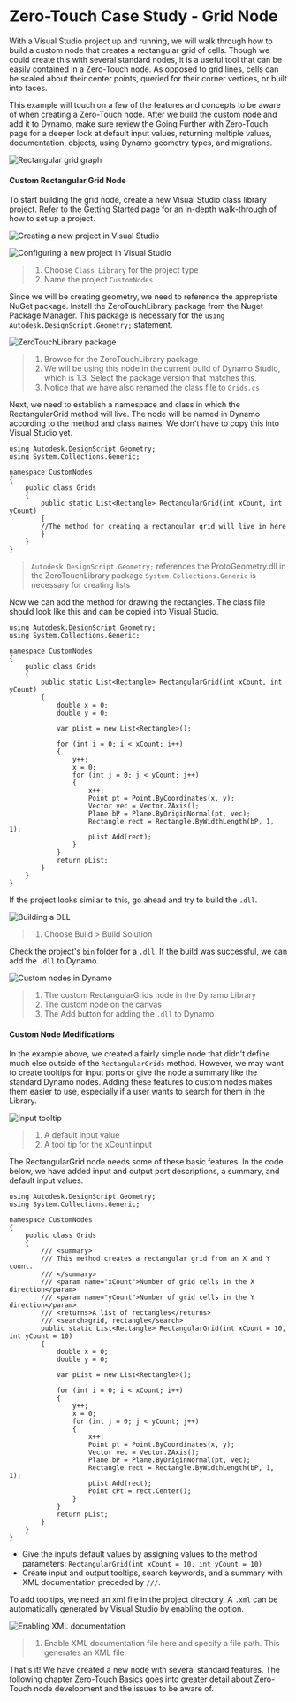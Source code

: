 # Zero-Touch Case Study - Grid Node

With a Visual Studio project up and running, we will walk through how to build a custom node that creates a rectangular grid of cells. Though we could create this with several standard nodes, it is a useful tool that can be easily contained in a Zero-Touch node. As opposed to grid lines, cells can be scaled about their center points, queried for their corner vertices, or built into faces.

This example will touch on a few of the features and concepts to be aware of when creating a Zero-Touch node. After we build the custom node and add it to Dynamo, make sure review the Going Further with Zero-Touch page for a deeper look at default input values, returning multiple values, documentation, objects, using Dynamo geometry types, and migrations.

![Rectangular grid graph](images/cover-image.jpg)

#### Custom Rectangular Grid Node <a href="#custom-rectangular-grid-node" id="custom-rectangular-grid-node"></a>

To start building the grid node, create a new Visual Studio class library project. Refer to the Getting Started page for an in-depth walk-through of how to set up a project.

![Creating a new project in Visual Studio](images/vs-new-project-1.jpg)

![Configuring a new project in Visual Studio](images/vs-new-project-2.jpg)

> 1. Choose `Class Library` for the project type
> 2. Name the project `CustomNodes`

Since we will be creating geometry, we need to reference the appropriate NuGet package. Install the ZeroTouchLibrary package from the Nuget Package Manager. This package is necessary for the `using Autodesk.DesignScript.Geometry;` statement.

![ZeroTouchLibrary package](images/vs-nugetpackage.jpg)

> 1. Browse for the ZeroTouchLibrary package
> 2. We will be using this node in the current build of Dynamo Studio, which is 1.3. Select the package version that matches this.
> 3. Notice that we have also renamed the class file to `Grids.cs`

Next, we need to establish a namespace and class in which the RectangularGrid method will live. The node will be named in Dynamo according to the method and class names. We don't have to copy this into Visual Studio yet.

```
using Autodesk.DesignScript.Geometry;
using System.Collections.Generic;

namespace CustomNodes
{
    public class Grids
    {
        public static List<Rectangle> RectangularGrid(int xCount, int yCount)
        {
        //The method for creating a rectangular grid will live in here
        }
    }
}
```

> `Autodesk.DesignScript.Geometry;` references the ProtoGeometry.dll in the ZeroTouchLibrary package `System.Collections.Generic` is necessary for creating lists

Now we can add the method for drawing the rectangles. The class file should look like this and can be copied into Visual Studio.

```
using Autodesk.DesignScript.Geometry;
using System.Collections.Generic;

namespace CustomNodes
{
    public class Grids
    {
        public static List<Rectangle> RectangularGrid(int xCount, int yCount)
        {
            double x = 0;
            double y = 0;

            var pList = new List<Rectangle>();

            for (int i = 0; i < xCount; i++)
            {
                y++;
                x = 0;
                for (int j = 0; j < yCount; j++)
                {
                    x++;
                    Point pt = Point.ByCoordinates(x, y);
                    Vector vec = Vector.ZAxis();
                    Plane bP = Plane.ByOriginNormal(pt, vec);
                    Rectangle rect = Rectangle.ByWidthLength(bP, 1, 1);
                    pList.Add(rect);
                }
            }
            return pList;
        }
    }
}
```

If the project looks similar to this, go ahead and try to build the `.dll`.

![Building a DLL](images/vs-grids.jpg)

> 1. Choose Build > Build Solution

Check the project's `bin` folder for a `.dll`. If the build was successful, we can add the `.dll` to Dynamo.

![Custom nodes in Dynamo](images/RectangularGrid-Dynamo.jpg)

> 1. The custom RectangularGrids node in the Dynamo Library
> 2. The custom node on the canvas
> 3. The Add button for adding the `.dll` to Dynamo

#### Custom Node Modifications <a href="#custom-node-modifications" id="custom-node-modifications"></a>

In the example above, we created a fairly simple node that didn't define much else outside of the `RectangularGrids` method. However, we may want to create tooltips for input ports or give the node a summary like the standard Dynamo nodes. Adding these features to custom nodes makes them easier to use, especially if a user wants to search for them in the Library.

![Input tooltip](images/nodemodification.png)

> 1. A default input value
> 2. A tool tip for the xCount input

The RectangularGrid node needs some of these basic features. In the code below, we have added input and output port descriptions, a summary, and default input values.

```
using Autodesk.DesignScript.Geometry;
using System.Collections.Generic;

namespace CustomNodes
{
    public class Grids
    {
        /// <summary>
        /// This method creates a rectangular grid from an X and Y count.
        /// </summary>
        /// <param name="xCount">Number of grid cells in the X direction</param>
        /// <param name="yCount">Number of grid cells in the Y direction</param>
        /// <returns>A list of rectangles</returns>
        /// <search>grid, rectangle</search>
        public static List<Rectangle> RectangularGrid(int xCount = 10, int yCount = 10)
        {
            double x = 0;
            double y = 0;

            var pList = new List<Rectangle>();

            for (int i = 0; i < xCount; i++)
            {
                y++;
                x = 0;
                for (int j = 0; j < yCount; j++)
                {
                    x++;
                    Point pt = Point.ByCoordinates(x, y);
                    Vector vec = Vector.ZAxis();
                    Plane bP = Plane.ByOriginNormal(pt, vec);
                    Rectangle rect = Rectangle.ByWidthLength(bP, 1, 1);
                    pList.Add(rect);
                    Point cPt = rect.Center();
                }
            }
            return pList;
        }
    }
}
```

* Give the inputs default values by assigning values to the method parameters: `RectangularGrid(int xCount = 10, int yCount = 10)`
* Create input and output tooltips, search keywords, and a summary with XML documentation preceded by `///`.

To add tooltips, we need an xml file in the project directory. A `.xml` can be automatically generated by Visual Studio by enabling the option.

![Enabling XML documentation](images/vs-xml.jpg)

> 1. Enable XML documentation file here and specify a file path. This generates an XML file.

That's it! We have created a new node with several standard features. The following chapter Zero-Touch Basics goes into greater detail about Zero-Touch node development and the issues to be aware of.
